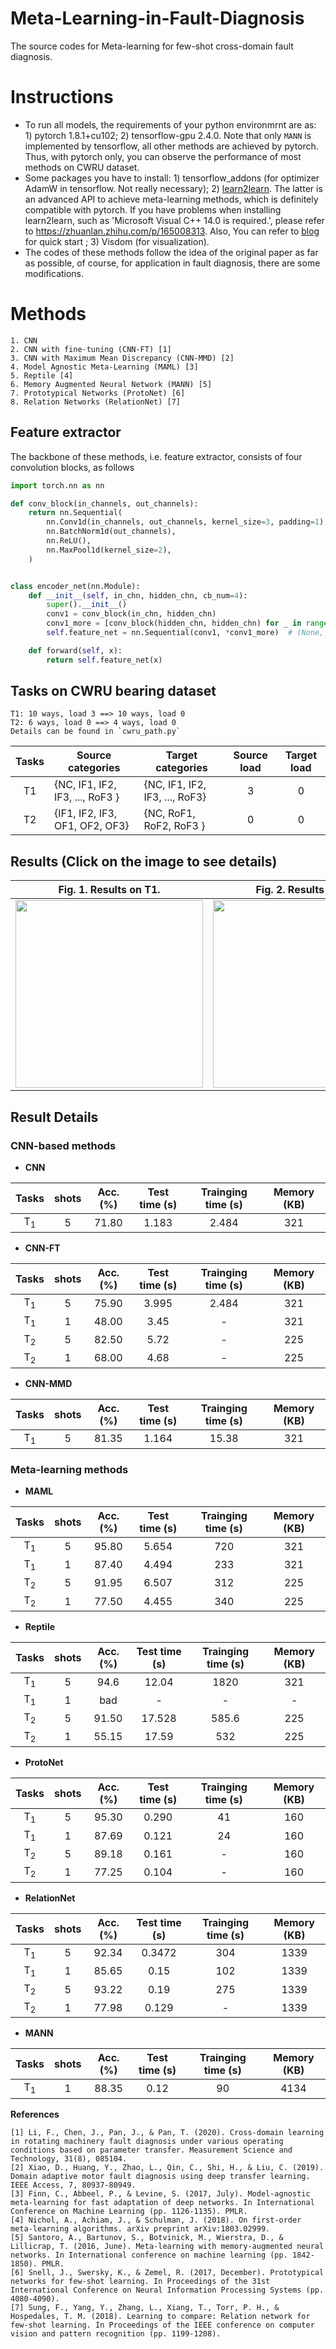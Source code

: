 # Meta-Learning-in-Fault-Diagnosis
The source codes for Meta-learning for few-shot cross-domain fault diagnosis.

# Instructions
* To run all models, the requirements of your python environmrnt are as: 1) pytorch 1.8.1+cu102; 2) tensorflow-gpu 2.4.0. Note that only `MANN` is implemented by tensorflow, all other methods are achieved by pytorch. Thus, with pytorch only, you can observe the performance of most methods on CWRU dataset.
* Some packages you have to install: 1) tensorflow_addons (for optimizer AdamW in tensorflow. Not really necessary); 2) [learn2learn](https://github.com/learnables/learn2learn). The latter is an advanced API to achieve meta-learning methods, which is definitely compatible with pytorch. If you have problems when installing learn2learn, such as 'Microsoft Visual C++ 14.0 is required.', please refer to https://zhuanlan.zhihu.com/p/165008313. Also, You can refer to [blog](https://blog.csdn.net/weixin_43543177/article/details/119974019) for quick start ; 3) Visdom (for visualization).
* The codes of these methods follow the idea of the original paper as far as possible, of course, for application in fault diagnosis, there are some modifications.

# Methods
```
1. CNN
2. CNN with fine-tuning (CNN-FT) [1]
3. CNN with Maximum Mean Discrepancy (CNN-MMD) [2]
4. Model Agnostic Meta-Learning (MAML) [3]
5. Reptile [4]
6. Memory Augmented Neural Network (MANN) [5]
7. Prototypical Networks (ProtoNet) [6]
8. Relation Networks (RelationNet) [7]
```
## Feature extractor
The backbone of these methods, i.e. feature extractor, consists of four convolution blocks, as follows
```python
import torch.nn as nn

def conv_block(in_channels, out_channels):
    return nn.Sequential(
        nn.Conv1d(in_channels, out_channels, kernel_size=3, padding=1),
        nn.BatchNorm1d(out_channels),
        nn.ReLU(),
        nn.MaxPool1d(kernel_size=2),
    )


class encoder_net(nn.Module):
    def __init__(self, in_chn, hidden_chn, cb_num=4):
        super().__init__()
        conv1 = conv_block(in_chn, hidden_chn)
        conv1_more = [conv_block(hidden_chn, hidden_chn) for _ in range(cb_num - 1)]
        self.feature_net = nn.Sequential(conv1, *conv1_more)  # (None, 64, 1024/2^4)

    def forward(self, x):
        return self.feature_net(x)
```
## Tasks on CWRU bearing dataset
```
T1: 10 ways, load 3 ==> 10 ways, load 0  
T2: 6 ways, load 0 ==> 4 ways, load 0  
Details can be found in `cwru_path.py` 
```
|Tasks|Source categories|Target categories|Source load|Target load|
|:---:|---|---|:---:|:---:|
|T1|{NC, IF1, IF2, IF3, ..., RoF3 }|	{NC, IF1, IF2, IF3, ..., RoF3}|	3|	0|
|T2|{IF1, IF2, IF3, OF1, OF2, OF3}|	{NC, RoF1, RoF2, RoF3 }|	0|	0|

## Results (Click on the image to see details)
|Fig. 1. Results on T1.   | Fig. 2. Results on T2.  | Fig. 3. Test time and model memory.  |
|:----:|:----:|:----:|
|<img src="https://github.com/fyancy/MetaFD/blob/main/Results_png/090113071399_0T1_5_1shot_1.Jpeg" width="300" /><br/> | <img src="https://github.com/fyancy/MetaFD/blob/main/Results_png/090113074881_0T2_5_1shot_1.Jpeg" width="300" /><br/>| <img src="https://github.com/fyancy/MetaFD/blob/main/Results_png/090113080127_0T1_time_memory_1.Jpeg" width="300" /><br/>|
## Result Details
### CNN-based methods
* **CNN**

|Tasks|shots|Acc.(%)|Test time (s)|Trainging time (s)|Memory (KB)|
|:----:|:-----:|:-----:|:-----:|:-----:|:-----:|
|T<sub>1</sub>|5|71.80|	1.183|	2.484|321|

* **CNN-FT**

|Tasks|shots|Acc.(%)|Test time (s)|Trainging time (s)|Memory (KB)|
|:----:|:-----:|:-----:|:-----:|:-----:|:-----:|
|T<sub>1</sub>|5|	75.90|	3.995|	2.484|	321|
|T<sub>1</sub>|1|	48.00|	3.45|	-|		321|
|T<sub>2</sub>|5|	82.50|	5.72|	-|		225|
|T<sub>2</sub>|1|	68.00|	4.68|	-|		225|

* **CNN-MMD**

|Tasks|shots|Acc.(%)|Test time (s)|Trainging time (s)|Memory (KB)|
|:----:|:-----:|:-----:|:-----:|:-----:|:-----:|
|T<sub>1</sub>|5|81.35|	1.164|	15.38|321|

### Meta-learning methods
* **MAML**

|Tasks|shots|Acc.(%)|Test time (s)|Trainging time (s)|Memory (KB)|
|:----:|:-----:|:-----:|:-----:|:-----:|:-----:|
|T<sub>1</sub>|5	|95.80	|5.654	|720	|321|
|T<sub>1</sub>|1	|87.40	|4.494	|233	|321|
|T<sub>2</sub>|5	|91.95	|6.507	|312	|225|
|T<sub>2</sub>|1	|77.50	|4.455	|340	|225|

* **Reptile**

|Tasks|shots|Acc.(%)|Test time (s)|Trainging time (s)|Memory (KB)|
|:----:|:-----:|:-----:|:-----:|:-----:|:-----:|
|T<sub>1</sub>|5	|94.6	|12.04	|1820	|321|
|T<sub>1</sub>|1	|bad	|-	|-	|-|
|T<sub>2</sub>|5	|91.50	|17.528	|585.6	|225|
|T<sub>2</sub>|1	|55.15	|17.59	|532	|225|

* **ProtoNet**

|Tasks|shots|Acc.(%)|Test time (s)|Trainging time (s)|Memory (KB)|
|:----:|:-----:|:-----:|:-----:|:-----:|:-----:|
|T<sub>1</sub>|5	|95.30	|0.290	|41	    |160|
|T<sub>1</sub>|1	|87.69	|0.121	|24		|160||
|T<sub>2</sub>|5	|89.18	|0.161	|-		|160|
|T<sub>2</sub>|1	|77.25	|0.104	|-		|160|

* **RelationNet**

|Tasks|shots|Acc.(%)|Test time (s)|Trainging time (s)|Memory (KB)|
|:----:|:-----:|:-----:|:-----:|:-----:|:-----:|
|T<sub>1</sub>|5	|92.34	|0.3472|	304	| 1339|
|T<sub>1</sub>|1	|85.65	|0.15|	102|	 1339|
|T<sub>2</sub>|5	|93.22	|0.19|	275|	 1339|
|T<sub>2</sub>|1	|77.98	|0.129|	-|	 1339|

* **MANN**

|Tasks|shots|Acc.(%)|Test time (s)|Trainging time (s)|Memory (KB)|
|:----:|:-----:|:-----:|:-----:|:-----:|:-----:|
|T<sub>1</sub>|1|	88.35|	0.12|	90|4134|

**References**  
```
[1] Li, F., Chen, J., Pan, J., & Pan, T. (2020). Cross-domain learning in rotating machinery fault diagnosis under various operating conditions based on parameter transfer. Measurement Science and Technology, 31(8), 085104.  
[2] Xiao, D., Huang, Y., Zhao, L., Qin, C., Shi, H., & Liu, C. (2019). Domain adaptive motor fault diagnosis using deep transfer learning. IEEE Access, 7, 80937-80949.
[3] Finn, C., Abbeel, P., & Levine, S. (2017, July). Model-agnostic meta-learning for fast adaptation of deep networks. In International Conference on Machine Learning (pp. 1126-1135). PMLR.  
[4] Nichol, A., Achiam, J., & Schulman, J. (2018). On first-order meta-learning algorithms. arXiv preprint arXiv:1803.02999.  
[5] Santoro, A., Bartunov, S., Botvinick, M., Wierstra, D., & Lillicrap, T. (2016, June). Meta-learning with memory-augmented neural networks. In International conference on machine learning (pp. 1842-1850). PMLR.  
[6] Snell, J., Swersky, K., & Zemel, R. (2017, December). Prototypical networks for few-shot learning. In Proceedings of the 31st International Conference on Neural Information Processing Systems (pp. 4080-4090).  
[7] Sung, F., Yang, Y., Zhang, L., Xiang, T., Torr, P. H., & Hospedales, T. M. (2018). Learning to compare: Relation network for few-shot learning. In Proceedings of the IEEE conference on computer vision and pattern recognition (pp. 1199-1208).  
```
